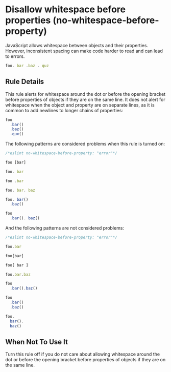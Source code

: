 # Disallow whitespace before properties (no-whitespace-before-property)

JavaScript allows whitespace between objects and their properties. However, inconsistent spacing can make code harder to read and can lead to errors.

```js
foo. bar .baz . quz
```

## Rule Details

This rule alerts for whitespace around the dot or before the opening bracket before properties of objects if they are on the same line. It does not alert for whitespace when the object and property are on separate lines, as it is common to add newlines to longer chains of properties:

```js
foo
  .bar()
  .baz()
  .qux()
```

The following patterns are considered problems when this rule is turned on:

```js
/*eslint no-whitespace-before-property: "error"*/

foo [bar]

foo. bar

foo .bar

foo. bar. baz

foo. bar()
  .baz()

foo
  .bar(). baz()
```

And the following patterns are not considered problems:

```js
/*eslint no-whitespace-before-property: "error"*/

foo.bar

foo[bar]

foo[ bar ]

foo.bar.baz

foo
  .bar().baz()

foo
  .bar()
  .baz()

foo.
  bar().
  baz()
```

## When Not To Use It

Turn this rule off if you do not care about allowing whitespace around the dot or before the opening bracket before properties of objects if they are on the same line.
